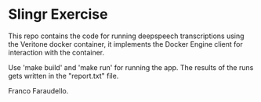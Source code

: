 # Slingr Exercise
This repo contains the code for running deepspeech transcriptions using the Veritone docker container, it implements the Docker Engine client for interaction with the container.

Use 'make build' and 'make run' for running the app.
The results of the runs gets written in the "report.txt" file.

Franco Faraudello.